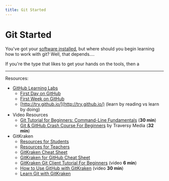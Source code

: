 ```yaml
---
title: Git Started
---
```

# Git Started

You've got your [software installed](../GitReady/ReadMe.md), but where should you begin learning how to work with git? Well, that depends....

If you're the type that likes to get your hands on the tools, then a 

----

Resources:

- [GitHub Learning Labs](https://lab.github.com)
  - [First Day on GitHub](https://lab.github.com/githubtraining/paths/first-day-on-github)
  - [First Week on GitHub](https://lab.github.com/githubtraining/paths/first-week-on-github)
  - [http://try.github.io/](http://try.github.io/) (learn by reading vs learn by doing)
- Video Resources
  - [Git Tutorial for Beginners: Command-Line Fundamentals](https://www.youtube.com/watch?v=HVsySz-h9r4) (**30 min**)
  - [Git & GitHub Crash Course For Beginners](https://youtu.be/SWYqp7iY_Tc) by Traversy Media (**32 min**)
- GitKraken
  - [Resources for Students](https://www.gitkraken.com/student-resources#get-started)
  - [Resources for Teachers](https://www.gitkraken.com/teacher-resources#get-started)
  - [GitKraken Cheat Sheet](https://www.gitkraken.com/downloads/gitkraken-cheat-sheet-jun19.pdf)
  - [GitKraken for GitHub Cheat Sheet](https://www.gitkraken.com/downloads/gitkraken-for-github-cheat-sheet-v3.pdf)
  - [GitKraken Git Client Tutorial For Beginners](https://youtu.be/ub9GfRziCtU) (video **6 min**)
  - [How to Use GitHub with GitKraken](https://www.youtube.com/watch?v=f0y_xCeM1Rk) (video **30 min**)
  - [Learn Git with GitKraken](https://www.gitkraken.com/learn-git)
